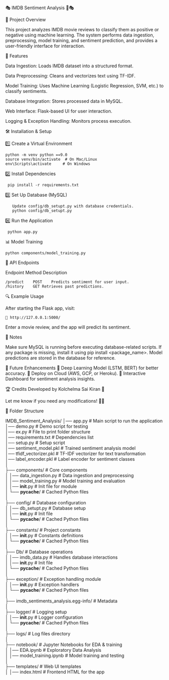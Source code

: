 🎭 IMDB Sentiment Analysis 🎥🎭

📌 Project Overview

 This project analyzes IMDB movie reviews to classify them as positive or negative using machine learning. The system performs data ingestion, preprocessing, model training, and sentiment prediction, and provides a user-friendly interface for interaction.

🚀 Features

Data Ingestion: Loads IMDB dataset into a structured format.

Data Preprocessing: Cleans and vectorizes text using TF-IDF.

Model Training: Uses Machine Learning (Logistic Regression, SVM, etc.) to classify sentiments.

Database Integration: Stores processed data in MySQL.

Web Interface: Flask-based UI for user interaction.

Logging & Exception Handling: Monitors process execution.

🛠 Installation & Setup

 1️⃣ Create a Virtual Environment
    
    python -m venv python ==9.0
    source venv/bin/activate  # On Mac/Linux
    env\Scripts\activate     # On Windows
    
2️⃣ Install Dependencies
     
     pip install -r requirements.txt

3️⃣ Set Up Database (MySQL)
       
       Update config/db_setupt.py with database credentials.
       python config/db_setupt.py
       
4️⃣ Run the Application

     python app.py
     
📊 Model Training

    python components/model_training.py
    
📡 API Endpoints

Endpoint	Method	Description
   
    /predict	POST	Predicts sentiment for user input.
    /history	GET	Retrieves past predictions.
    
🔍 Example Usage

After starting the Flask app, visit:
  
    🔗 http://127.0.0.1:5000/

Enter a movie review, and the app will predict its sentiment.

📝 Notes

  Make sure MySQL is running before executing database-related scripts.
  If any package is missing, install it using pip install <package_name>.
  Model predictions are stored in the database for reference.

🎯 Future Enhancements
  🔹 Deep Learning Model (LSTM, BERT) for better accuracy.
  🔹 Deploy on Cloud (AWS, GCP, or Heroku).
  🔹 Interactive Dashboard for sentiment analysis insights.

🏆 Credits
  Developed by Kolchelma Sai Kiran 🎯



Let me know if you need any modifications! 🚀🔥




📂 Folder Structure

IMDB_Sentiment_Analysis/
│── app.py                  # Main script to run the application  
│── demo.py                 # Demo script for testing  
│── ex.py                   # File to print folder structure  
│── requirements.txt        # Dependencies list  
│── setup.py                # Setup script  
│── sentiment_model.pkl     # Trained sentiment analysis model  
│── tfidf_vectorizer.pkl    # TF-IDF vectorizer for text transformation  
│── label_encoder.pkl       # Label encoder for sentiment classes  
│  
├── components/             # Core components  
│   │── data_ingestion.py   # Data ingestion and preprocessing  
│   │── model_training.py   # Model training and evaluation  
│   │── __init__.py         # Init file for module  
│   └── __pycache__/        # Cached Python files  
│  
├── config/                 # Database configuration  
│   │── db_setupt.py        # Database setup  
│   │── __init__.py         # Init file  
│   └── __pycache__/        # Cached Python files  
│  
├── constants/              # Project constants  
│   │── __init__.py         # Constants definitions  
│   └── __pycache__/        # Cached Python files  
│  
├── Db/                     # Database operations  
│   │── imdb_data.py        # Handles database interactions  
│   │── __init__.py         # Init file  
│   └── __pycache__/        # Cached Python files  
│  
├── exception/              # Exception handling module  
│   │── __init__.py         # Exception handlers  
│   └── __pycache__/        # Cached Python files  
│  
├── imdb_sentiments_analysis.egg-info/  # Metadata  
│  
├── logger/                 # Logging setup  
│   │── __init__.py         # Logger configuration  
│   └── __pycache__/        # Cached Python files  
│  
├── logs/                   # Log files directory  
│  
├── notebook/               # Jupyter Notebooks for EDA & training  
│   │── EDA.ipynb           # Exploratory Data Analysis  
│   │── model_training.ipynb # Model training and testing  
│  
├── templates/              # Web UI templates  
│   │── index.html          # Frontend HTML for the app  
